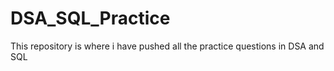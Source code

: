 # DSA_SQL_Practice

This repository is where i have pushed all the practice questions in DSA and SQL

